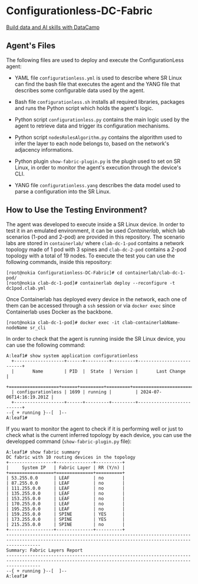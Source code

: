 # Configurationless-DC-Fabric
[Build data and AI skills with DataCamp](https://www.datacamp.com)
## Agent's Files
The following files are used to deploy and execute the ConfigurationLess agent:

- YAML file `configurationless.yml` is used to describe where SR Linux can find the bash file that executes the agent and the YANG file that describes some configurable data used by the agent.

- Bash file `configurationless.sh` installs all required libraries, packages and runs the Python script which holds the agent's logic.

- Python script `configurationless.py` contains the main logic used by the agent to retrieve data and trigger its configuration mechanisms.

- Python script `nodesRolesAlgorithm.py` contains the algorithm used to infer the layer to each node belongs to, based on the network's adjacency informations.

- Python plugin `show-fabric-plugin.py` is the plugin used to set on SR Linux, in order to monitor the agent's execution through the device's CLI.

- YANG file `configurationless.yang` describes the data model used to parse a configuration into the SR Linux.

## How to Use the Testing Environment?
The agent was developed to execute inside a SR Linux device. In order to test it in an emulated environment, it can be used *Containerlab*, which lab scenarios (1-pod and 2-pod) are provided in this repository. The scenario labs are stored in `containerlab/` where `clab-dc-1-pod` contains a network topology made of 1 pod with 3 spines and `clab-dc-2-pod` contains a 2-pod topology with a total of 19 nodes. To execute the test you can use the following commands, inside this repository:
```
[root@nokia Configurationless-DC-Fabric]# cd containerlab/clab-dc-1-pod/
[root@nokia clab-dc-1-pod]# containerlab deploy --reconfigure -t dc1pod.clab.yml
```
Once Containerlab has deployed every device in the network, each one of them can be accessed through a `ssh` session or via `docker exec` since Containerlab uses Docker as the backbone.
```
[root@nokia clab-dc-1-pod]# docker exec -it clab-containerlabName-nodeName sr_cli
```

In order to check that the agent is running inside the SR Linux device, you can use the following command:
```
A:leaf1# show system application configurationless
  +-------------------+------+---------+---------+--------------------------+
  |       Name        | PID  |  State  | Version |       Last Change        |
  +===================+======+=========+=========+==========================+
  | configurationless | 1699 | running |         | 2024-07-06T14:16:19.201Z |
  +-------------------+------+---------+---------+--------------------------+
--{ + running }--[  ]--
A:leaf1#
```

If you want to monitor the agent to check if it is performing well or just to check what is the current inferred topology by each device, you can use the developped command (`show-fabric-plugin.py` file):
```
A:leaf1# show fabric summary
DC fabric with 10 routing devices in the topology
+-----------------+--------------+----------+
|     System IP   | Fabric Layer | RR (Y/n) |
+=================+==============+==========+
| 53.255.0.0      | LEAF         | no       |
| 87.255.0.0      | LEAF         | no       |
| 111.255.0.0     | LEAF         | no       |
| 135.255.0.0     | LEAF         | no       |
| 153.255.0.0     | LEAF         | no       |
| 170.255.0.0     | LEAF         | no       |
| 195.255.0.0     | LEAF         | no       |
| 159.255.0.0     | SPINE        | YES      |
| 173.255.0.0     | SPINE        | YES      |
| 215.255.0.0     | SPINE        | no       |
+-----------------+--------------+----------+
---------------------------------------------------------------------------------------------------------------------------------------------------------
Summary: Fabric Layers Report
---------------------------------------------------------------------------------------------------------------------------------------------------------
--{ + running }--[  ]--
A:leaf1#
```
